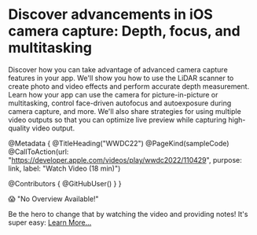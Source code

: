 # Discover advancements in iOS camera capture: Depth, focus, and multitasking

Discover how you can take advantage of advanced camera capture features in your app. We'll show you how to use the LiDAR scanner to create photo and video effects and perform accurate depth measurement. Learn how your app can use the camera for picture-in-picture or multitasking, control face-driven autofocus and autoexposure during camera capture, and more. We'll also share strategies for using multiple video outputs so that you can optimize live preview while capturing high-quality video output.

@Metadata {
   @TitleHeading("WWDC22")
   @PageKind(sampleCode)
   @CallToAction(url: "https://developer.apple.com/videos/play/wwdc2022/110429", purpose: link, label: "Watch Video (18 min)")

   @Contributors {
      @GitHubUser(<replace this with your GitHub handle>)
   }
}

😱 "No Overview Available!"

Be the hero to change that by watching the video and providing notes! It's super easy:
 [Learn More…](https://wwdcnotes.com/documentation/wwdcnotes/contributing)
